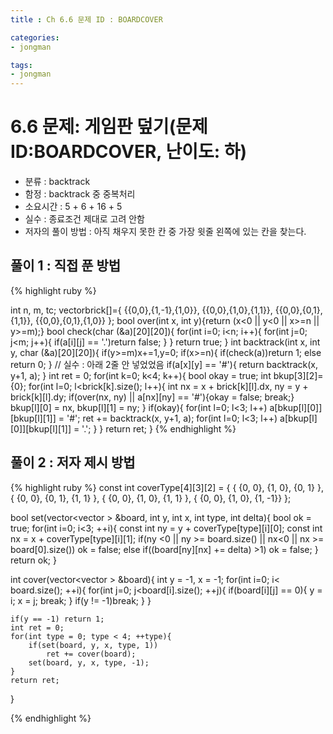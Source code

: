 ```yaml
---
title : Ch 6.6 문제 ID : BOARDCOVER

categories:
- jongman

tags:
- jongman 
---
```


# 6.6 문제: 게임판 덮기(문제 ID:BOARDCOVER, 난이도: 하)
[algo]:https://algospot.com/judge/problem/read/BOARDCOVER

- 분류 : backtrack
- 함정 : backtrack 중 중복처리
- 소요시간 : 5 + 6 + 16 + 5
- 실수 : 종료조건 제대로 고려 안함
- 저자의 풀이 방법 : 아직 채우지 못한 칸 중 가장 윗줄 왼쪽에 있는 칸을 찾는다.

## 풀이 1 : 직접 푼 방법

{% highlight ruby %}

int n, m, tc;
vector<pos>brick[]={
    {{0,0},{1,-1},{1,0}},
    {{0,0},{1,0},{1,1}},
    {{0,0},{0,1},{1,1}},
    {{0,0},{0,1},{1,0}}
};
bool over(int x, int y){return (x<0 || y<0 || x>=n || y>=m);}
bool check(char (&a)[20][20]){
    for(int i=0; i<n; i++){
        for(int j=0; j<m; j++){
            if(a[i][j] == '.')return false;
        }
    }
    return true;
}
int backtrack(int x, int y, char (&a)[20][20]){
    if(y>=m)x+=1,y=0;
    if(x>=n){
        if(check(a))return 1;
        else return 0;
    }
    // 실수 : 아래 2줄 안 넣었었음
    if(a[x][y] == '#'){
        return backtrack(x, y+1, a);
    }
    int ret = 0;
    for(int k=0; k<4; k++){
        bool okay = true;
        int bkup[3][2]={0};
        for(int l=0; l<brick[k].size(); l++){
            int nx = x + brick[k][l].dx, ny = y + brick[k][l].dy;
            if(over(nx, ny) || a[nx][ny] == '#'){okay = false; break;}
            bkup[l][0] = nx, bkup[l][1] = ny;
        }
        if(okay){
            for(int l=0; l<3; l++) a[bkup[l][0]][bkup[l][1]] = '#';
            ret += backtrack(x, y+1, a);
            for(int l=0; l<3; l++) a[bkup[l][0]][bkup[l][1]] = '.';
        }
    }
    return ret;
}
{% endhighlight %}


## 풀이 2 : 저자 제시 방법
{% highlight ruby %}
const int coverType[4][3][2] = {
    { {0, 0}, {1, 0}, {0, 1} },
    { {0, 0}, {0, 1}, {1, 1} },
    { {0, 0}, {1, 0}, {1, 1} },
    { {0, 0}, {1, 0}, {1, -1}}
};

bool set(vector<vector<int> > &board, int y, int x, int type, int delta){
    bool ok = true;
    for(int i=0; i<3; ++i){
        const int ny = y + coverType[type][i][0];
        const int nx = x + coverType[type][i][1];
        if(ny <0 || ny >= board.size() || nx<0 || nx >= board[0].size())
            ok = false;
        else if((board[ny][nx] += delta) >1)
            ok = false;
    }
    return ok;
}

int cover(vector<vector<int> > &board){
    int y = -1, x = -1;
    for(int i=0; i< board.size(); ++i){
        for(int j=0; j<board[i].size(); ++j){
            if(board[i][j] == 0){
                y = i;
                x = j;
                break;
            }
            if(y != -1)break;
        }
    }

    if(y == -1) return 1;
    int ret = 0;
    for(int type = 0; type < 4; ++type){
        if(set(board, y, x, type, 1))
            ret += cover(board);
        set(board, y, x, type, -1);
    }
    return ret;
}

{% endhighlight %}
